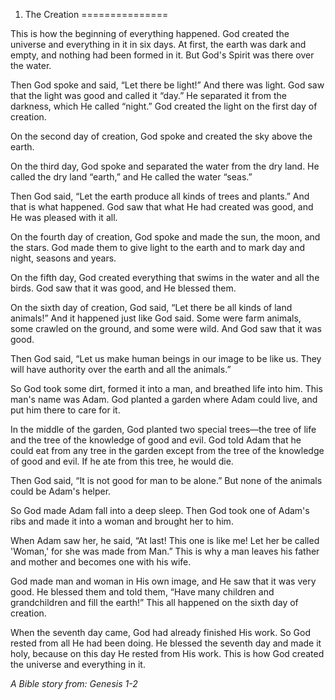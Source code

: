 1. The Creation
===============

This is how the beginning of everything happened. God created the
universe and everything in it in six days. At first, the earth was dark
and empty, and nothing had been formed in it. But God's Spirit was there
over the water.

Then God spoke and said, “Let there be light!” And there was light. God
saw that the light was good and called it “day.” He separated it from
the darkness, which He called “night.” God created the light on the
first day of creation.

On the second day of creation, God spoke and created the sky above the
earth.

On the third day, God spoke and separated the water from the dry land.
He called the dry land “earth,” and He called the water “seas.”

Then God said, “Let the earth produce all kinds of trees and plants.”
And that is what happened. God saw that what He had created was good,
and He was pleased with it all.

On the fourth day of creation, God spoke and made the sun, the moon, and
the stars. God made them to give light to the earth and to mark day and
night, seasons and years.

On the fifth day, God created everything that swims in the water and all
the birds. God saw that it was good, and He blessed them.

On the sixth day of creation, God said, “Let there be all kinds of land
animals!” And it happened just like God said. Some were farm animals,
some crawled on the ground, and some were wild. And God saw that it was
good.

Then God said, “Let us make human beings in our image to be like us.
They will have authority over the earth and all the animals.”

So God took some dirt, formed it into a man, and breathed life into him.
This man's name was Adam. God planted a garden where Adam could live,
and put him there to care for it.

In the middle of the garden, God planted two special trees—the tree of
life and the tree of the knowledge of good and evil. God told Adam that
he could eat from any tree in the garden except from the tree of the
knowledge of good and evil. If he ate from this tree, he would die.

Then God said, “It is not good for man to be alone.” But none of the
animals could be Adam's helper.

So God made Adam fall into a deep sleep. Then God took one of Adam's
ribs and made it into a woman and brought her to him.

When Adam saw her, he said, “At last! This one is like me! Let her be
called 'Woman,' for she was made from Man.” This is why a man leaves his
father and mother and becomes one with his wife.

God made man and woman in His own image, and He saw that it was very
good. He blessed them and told them, “Have many children and
grandchildren and fill the earth!” This all happened on the sixth day of
creation.

When the seventh day came, God had already finished His work. So God
rested from all He had been doing. He blessed the seventh day and made
it holy, because on this day He rested from His work. This is how God
created the universe and everything in it.

*A Bible story from: Genesis 1-2*

